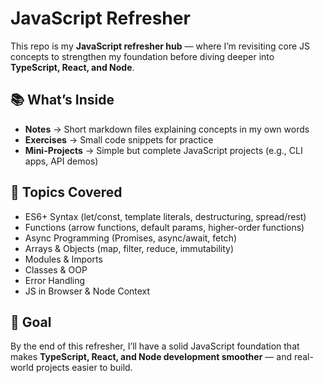 # JavaScript Refresher

This repo is my **JavaScript refresher hub** — where I’m revisiting core JS concepts to strengthen my foundation before diving deeper into **TypeScript, React, and Node**.

## 📚 What’s Inside
- **Notes** → Short markdown files explaining concepts in my own words
- **Exercises** → Small code snippets for practice
- **Mini-Projects** → Simple but complete JavaScript projects (e.g., CLI apps, API demos)

## 🎯 Topics Covered
- ES6+ Syntax (let/const, template literals, destructuring, spread/rest)
- Functions (arrow functions, default params, higher-order functions)
- Async Programming (Promises, async/await, fetch)
- Arrays & Objects (map, filter, reduce, immutability)
- Modules & Imports
- Classes & OOP
- Error Handling
- JS in Browser & Node Context

## 🚀 Goal
By the end of this refresher, I’ll have a solid JavaScript foundation that makes **TypeScript, React, and Node development smoother** — and real-world projects easier to build.
